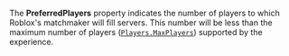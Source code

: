 The **PreferredPlayers** property indicates the number of players to which
Roblox's matchmaker will fill servers. This number will be less than the
maximum number of players ([`Players.MaxPlayers`](https://create.roblox.com/docs/reference/engine/classes/Players#MaxPlayers)) supported by the
experience.